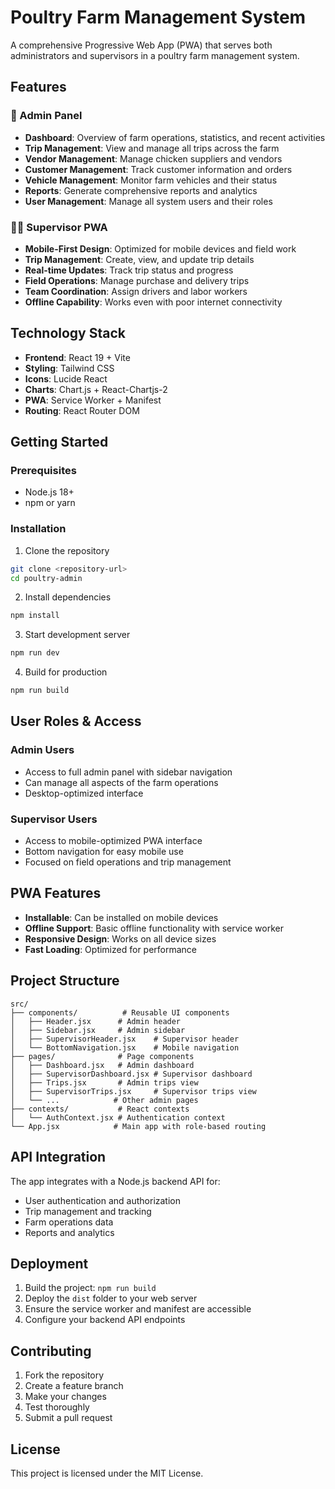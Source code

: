 # Poultry Farm Management System

A comprehensive Progressive Web App (PWA) that serves both administrators and supervisors in a poultry farm management system.

## Features

### 🏢 Admin Panel
- **Dashboard**: Overview of farm operations, statistics, and recent activities
- **Trip Management**: View and manage all trips across the farm
- **Vendor Management**: Manage chicken suppliers and vendors
- **Customer Management**: Track customer information and orders
- **Vehicle Management**: Monitor farm vehicles and their status
- **Reports**: Generate comprehensive reports and analytics
- **User Management**: Manage all system users and their roles

### 👨‍🌾 Supervisor PWA
- **Mobile-First Design**: Optimized for mobile devices and field work
- **Trip Management**: Create, view, and update trip details
- **Real-time Updates**: Track trip status and progress
- **Field Operations**: Manage purchase and delivery trips
- **Team Coordination**: Assign drivers and labor workers
- **Offline Capability**: Works even with poor internet connectivity

## Technology Stack

- **Frontend**: React 19 + Vite
- **Styling**: Tailwind CSS
- **Icons**: Lucide React
- **Charts**: Chart.js + React-Chartjs-2
- **PWA**: Service Worker + Manifest
- **Routing**: React Router DOM

## Getting Started

### Prerequisites
- Node.js 18+ 
- npm or yarn

### Installation

1. Clone the repository
```bash
git clone <repository-url>
cd poultry-admin
```

2. Install dependencies
```bash
npm install
```

3. Start development server
```bash
npm run dev
```

4. Build for production
```bash
npm run build
```

## User Roles & Access

### Admin Users
- Access to full admin panel with sidebar navigation
- Can manage all aspects of the farm operations
- Desktop-optimized interface

### Supervisor Users
- Access to mobile-optimized PWA interface
- Bottom navigation for easy mobile use
- Focused on field operations and trip management

## PWA Features

- **Installable**: Can be installed on mobile devices
- **Offline Support**: Basic offline functionality with service worker
- **Responsive Design**: Works on all device sizes
- **Fast Loading**: Optimized for performance

## Project Structure

```
src/
├── components/          # Reusable UI components
│   ├── Header.jsx      # Admin header
│   ├── Sidebar.jsx     # Admin sidebar
│   ├── SupervisorHeader.jsx    # Supervisor header
│   └── BottomNavigation.jsx    # Mobile navigation
├── pages/              # Page components
│   ├── Dashboard.jsx   # Admin dashboard
│   ├── SupervisorDashboard.jsx # Supervisor dashboard
│   ├── Trips.jsx       # Admin trips view
│   ├── SupervisorTrips.jsx     # Supervisor trips view
│   └── ...            # Other admin pages
├── contexts/           # React contexts
│   └── AuthContext.jsx # Authentication context
└── App.jsx            # Main app with role-based routing
```

## API Integration

The app integrates with a Node.js backend API for:
- User authentication and authorization
- Trip management and tracking
- Farm operations data
- Reports and analytics

## Deployment

1. Build the project: `npm run build`
2. Deploy the `dist` folder to your web server
3. Ensure the service worker and manifest are accessible
4. Configure your backend API endpoints

## Contributing

1. Fork the repository
2. Create a feature branch
3. Make your changes
4. Test thoroughly
5. Submit a pull request

## License

This project is licensed under the MIT License.
